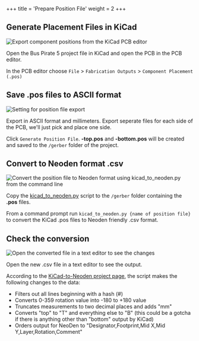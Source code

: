 +++
title = 'Prepare Position File'
weight = 2
+++

## Generate Placement Files in KiCad
![Export component positions from the KiCad PCB editor](/images/docs/manuf/export1-sm.png)

Open the Bus Pirate 5 project file in KiCad and open the PCB in the PCB editor.

In the PCB editor choose `File` > `Fabrication Outputs` > `Component Placement (.pos)`

## Save .pos files to ASCII format
![Setting for position file export](/images/docs/manuf/export2-md.png)

Export in ASCII format and millimeters. Export seperate files for each side of the PCB, we'll just pick and place one side.

Click `Generate Position File`. **-top.pos** and **-bottom.pos** will be created and saved to the `/gerber` folder of the project.

## Convert to Neoden format .csv
![Convert the position file to Neoden format using kicad_to_neoden.py from the command line](/images/docs/manuf/export3-sm.png)

Copy the [kicad_to_neoden.py](https://github.com/szczys/kicad_to_neoden) script to the `/gerber` folder containing the **.pos** files.

From a command prompt run `kicad_to_neoden.py {name of position file}` to convert the KiCad .pos files to Neoden friendly .csv format.

## Check the conversion
![Open the converted file in a text editor to see the changes](/images/docs/manuf/export4-sm.png)

Open the new .csv file in a text editor to see the output.

According to the [KiCad-to-Neoden project page](https://github.com/szczys/kicad_to_neoden), the script makes the following changes to the data:
- Filters out all lines beginning with a hash (#)
- Converts 0-359 rotation value into -180 to +180 value
- Truncates measurements to two decimal places and adds "mm"
- Converts "top" to "T" and everything else to "B" (this could be a gotcha if there is anything other than "bottom" output by KiCad)
- Orders output for NeoDen to "Designator,Footprint,Mid X,Mid Y,Layer,Rotation,Comment"

